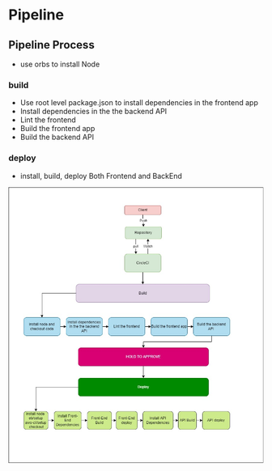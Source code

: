 # Pipeline

## Pipeline Process
- use orbs to install Node
### build
- Use root level package.json to install dependencies in the frontend app
- Install dependencies in the the backend API   
- Lint the frontend
- Build the frontend app
- Build the backend API

### deploy
- install, build, deploy Both Frontend and BackEnd

![Pipeline  ](./img/pipeline-1.jpg)

